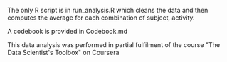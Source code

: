 The only R script is in run_analysis.R which cleans the data and then computes the average for each combination of subject, activity.

A codebook is provided in Codebook.md

This data analysis was performed in partial fulfilment of the course "The Data Scientist's Toolbox" on Coursera